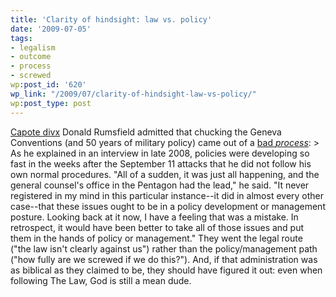 ```yaml
---
title: 'Clarity of hindsight: law vs. policy'
date: '2009-07-05'
tags:
- legalism
- outcome
- process
- screwed
wp:post_id: '620'
wp_link: "/2009/07/clarity-of-hindsight-law-vs-policy/"
wp:post_type: post
---
```


[Capote divx](http://www.blackpawdesigns.com/?capote)
Donald Rumsfield admitted that chucking the Geneva Conventions (and 50 years of military policy) came out of a [bad _process_](http://tpmmuckraker.talkingpointsmemo.com/2009/07/rumsfeld_on_abandoning_geneva_all_of_a_sudden_it_w.php?ref=fpb): > As he explained in an interview in late 2008, policies were developing so fast in the weeks after the September 11 attacks that he did not follow his own normal procedures. "All of a sudden, it was just all happening, and the general counsel's office in the Pentagon had the lead," he said. "It never registered in my mind in this particular instance--it did in almost every other case--that these issues ought to be in a policy development or management posture. Looking back at it now, I have a feeling that was a mistake. In retrospect, it would have been better to take all of those issues and put them in the hands of policy or management."
They went the legal route ("the law isn't clearly against us") rather than the policy/management path ("how fully are we screwed if we do this?"). And, if that administration was as biblical as they claimed to be, they should have figured it out: even when following The Law, God is still a mean dude.
